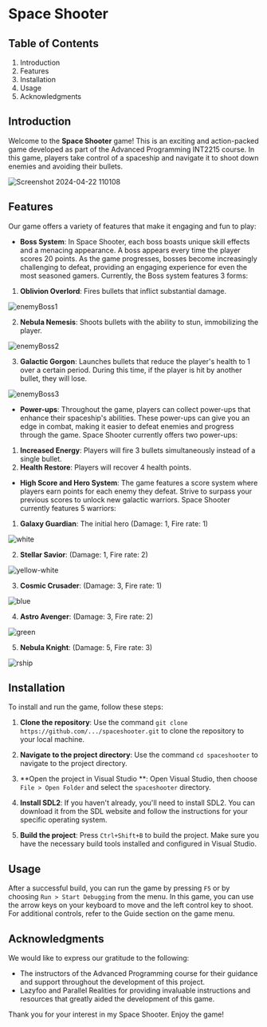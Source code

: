 # Space Shooter

## Table of Contents
1. Introduction
2. Features
3. Installation
4. Usage
5. Acknowledgments

## Introduction
Welcome to the **Space Shooter** game! This is an exciting and action-packed game developed as part of the Advanced Programming INT2215 course. In this game, players take control of a spaceship and navigate it to shoot down enemies and avoiding their bullets.

![Screenshot 2024-04-22 110108](https://github.com/dinhdat07/space_shooter/assets/117900502/f4621c58-c1cd-4e59-93a8-a17a9730ec70)


## Features
Our game offers a variety of features that make it engaging and fun to play:

- **Boss System**: In Space Shooter, each boss boasts unique skill effects and a menacing appearance. A boss appears every time the player scores 20 points. As the game progresses, bosses become increasingly challenging to defeat, providing an engaging experience for even the most seasoned gamers.
Currently, the Boss system features 3 forms:

1. **Oblivion Overlord**: Fires bullets that inflict substantial damage.

![enemyBoss1](https://github.com/dinhdat07/space_shooter/assets/117900502/232df6b3-aa9d-4335-9d33-1e3010353731)

2. **Nebula Nemesis**: Shoots bullets with the ability to stun, immobilizing the player.

![enemyBoss2](https://github.com/dinhdat07/space_shooter/assets/117900502/75899f52-2c65-475a-b6ea-3159d7db5583)


3. **Galactic Gorgon**: Launches bullets that reduce the player's health to 1 over a certain period. During this time, if the player is hit by another bullet, they will lose.

![enemyBoss3](https://github.com/dinhdat07/space_shooter/assets/117900502/ac30d52b-d639-4fcc-99e7-a57adb1bcf37)

- **Power-ups**: Throughout the game, players can collect power-ups that enhance their spaceship's abilities. These power-ups can give you an edge in combat, making it easier to defeat enemies and progress through the game.
Space Shooter currently offers two power-ups:
1. **Increased Energy**: Players will fire 3 bullets simultaneously instead of a single bullet.
2. **Health Restore**: Players will recover 4 health points.

- **High Score and Hero System**:
The game features a score system where players earn points for each enemy they defeat. Strive to surpass your previous scores to unlock new galactic warriors.
Space Shooter currently features 5 warriors:

1. **Galaxy Guardian**: The initial hero (Damage: 1, Fire rate: 1)

![white](https://github.com/dinhdat07/space_shooter/assets/117900502/3b7285c5-344a-4b27-9f68-4b897c103e20)

2. **Stellar Savior**: (Damage: 1, Fire rate: 2)

![yellow-white](https://github.com/dinhdat07/space_shooter/assets/117900502/7864f724-d89b-4f0e-b161-c7abf93c6e08)

3. **Cosmic Crusader**: (Damage: 3, Fire rate: 1)

![blue](https://github.com/dinhdat07/space_shooter/assets/117900502/38725a25-a32f-4796-8007-ebfba714add1)

4. **Astro Avenger**: (Damage: 3, Fire rate: 2)

![green](https://github.com/dinhdat07/space_shooter/assets/117900502/7bf29d0e-7cc8-4647-998e-4f53f6c8b3c4)

5. **Nebula Knight**: (Damage: 5, Fire rate: 3)

![rship](https://github.com/dinhdat07/space_shooter/assets/117900502/c64dd1a6-2212-4e9e-9c6c-0ce64957c60e)


## Installation

To install and run the game, follow these steps:

1. **Clone the repository**: Use the command `git clone https://github.com/.../spaceshooter.git` to clone the repository to your local machine.

2. **Navigate to the project directory**: Use the command `cd spaceshooter` to navigate to the project directory.

3. **Open the project in Visual Studio **: Open Visual Studio, then choose `File > Open Folder` and select the `spaceshooter` directory.

4. **Install SDL2**: If you haven't already, you'll need to install SDL2. You can download it from the SDL website and follow the instructions for your specific operating system.

5. **Build the project**: Press `Ctrl+Shift+B` to build the project. Make sure you have the necessary build tools installed and configured in Visual Studio.

## Usage
After a successful build, you can run the game by pressing `F5` or by choosing `Run > Start Debugging` from the menu.
In this game, you can use the arrow keys on your keyboard to move and the left control key to shoot. For additional controls, refer to the Guide section on the game menu.

## Acknowledgments
We would like to express our gratitude to the following:

- The instructors of the Advanced Programming course for their guidance and support throughout the development of this project.
- Lazyfoo and Parallel Realities for providing invaluable instructions and resources that greatly aided the development of this game.

Thank you for your interest in my Space Shooter. Enjoy the game!
